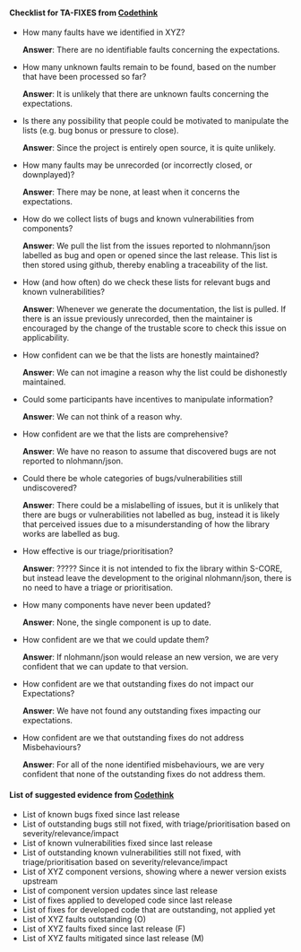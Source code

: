 #### Checklist for TA-FIXES from [Codethink](https://codethinklabs.gitlab.io/trustable/trustable/print_page.html)


* How many faults have we identified in XYZ?

    **Answer**:  There are no identifiable faults concerning the expectations. 

* How many unknown faults remain to be found, based on the number that have been processed so far?

    **Answer**:  It is unlikely that there are unknown faults concerning the expectations.

* Is there any possibility that people could be motivated to manipulate the lists (e.g. bug bonus or pressure to close).

    **Answer**:  Since the project is entirely open source, it is quite unlikely.

* How many faults may be unrecorded (or incorrectly closed, or downplayed)?

    **Answer**:  There may be none, at least when it concerns the expectations.

* How do we collect lists of bugs and known vulnerabilities from components?

    **Answer**:  We pull the list from the issues reported to nlohmann/json labelled as bug and open or opened since the last release. This list is then stored using github, thereby enabling a traceability of the list.

* How (and how often) do we check these lists for relevant bugs and known vulnerabilities?

    **Answer**:  Whenever we generate the documentation, the list is pulled. If there is an issue previously unrecorded, then the maintainer is encouraged by the change of the trustable score to check this issue on applicability.

* How confident can we be that the lists are honestly maintained?

    **Answer**:  We can not imagine a reason why the list could be dishonestly maintained.

* Could some participants have incentives to manipulate information?

    **Answer**:  We can not think of a reason why.

* How confident are we that the lists are comprehensive? 

    **Answer**:  We have no reason to assume that discovered bugs are not reported to nlohmann/json.

* Could there be whole categories of bugs/vulnerabilities still undiscovered?

    **Answer**:  There could be a mislabelling of issues, but it is unlikely that there are bugs or vulnerabilities not labelled as bug, instead it is likely that perceived issues due to a misunderstanding of how the library works are labelled as bug.

* How effective is our triage/prioritisation? 

    **Answer**: ????? Since it is not intended to fix the library within S-CORE, but instead leave the development to the original nlohmann/json, there is no need to have a triage or prioritisation. 

* How many components have never been updated? 

    **Answer**:  None, the single component is up to date.

* How confident are we that we could update them? 

    **Answer**:  If nlohmann/json would release an new version, we are very confident that we can update to that version.

* How confident are we that outstanding fixes do not impact our Expectations?

    **Answer**:  We have not found any outstanding fixes impacting our expectations.

* How confident are we that outstanding fixes do not address Misbehaviours?

    **Answer**: For all of the none identified misbehaviours, we are very confident that none of the outstanding fixes do not address them.

#### List of suggested evidence from [Codethink](https://codethinklabs.gitlab.io/trustable/trustable/print_page.html)

* List of known bugs fixed since last release
* List of outstanding bugs still not fixed, with triage/prioritisation based on severity/relevance/impact
* List of known vulnerabilities fixed since last release
* List of outstanding known vulnerabilities still not fixed, with triage/prioritisation based on severity/relevance/impact
* List of XYZ component versions, showing where a newer version exists upstream
* List of component version updates since last release
* List of fixes applied to developed code since last release
* List of fixes for developed code that are outstanding, not applied yet
* List of XYZ faults outstanding (O)
* List of XYZ faults fixed since last release (F)
* List of XYZ faults mitigated since last release (M)
